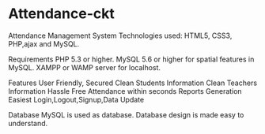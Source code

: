 # Attendance-ckt

Attendance Management System
Technologies used: HTML5, CSS3, PHP,ajax and MySQL.

Requirements
PHP 5.3 or higher.
MySQL 5.6 or higher for spatial features in MySQL.
XAMPP or WAMP server for localhost.



Features
User Friendly, Secured
Clean Students Information
Clean Teachers Information
Hassle Free Attendance within seconds
Reports Generation
Easiest Login,Logout,Signup,Data Update


Database
MySQL is used as database. Database design is made easy to understand.


